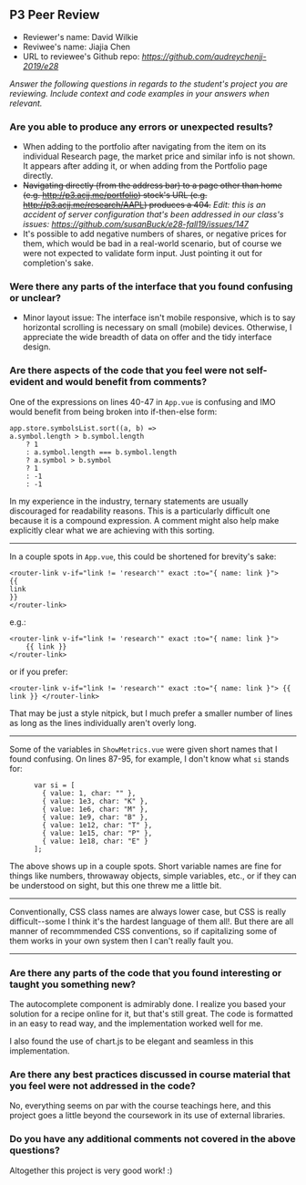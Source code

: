 ## P3 Peer Review

+ Reviewer's name: David Wilkie
+ Reviwee's name: Jiajia Chen
+ URL to reviewee's Github repo: *<https://github.com/audreychenjj-2019/e28>*

*Answer the following questions in regards to the student's project you are reviewing. Include context and code examples in your answers when relevant.*


### Are you able to produce any errors or unexpected results?
- When adding to the portfolio after navigating from the item on its individual Research page, the market price and similar info is not shown. It appears after adding it, or when adding from the Portfolio page directly.
- ~~Navigating directly (from the address bar) to a page other than home (e.g. <http://p3.acjj.me/portfolio>) stock's URL (e.g. <http://p3.acjj.me/research/AAPL>) produces a 404.~~
*Edit: this is an accident of server configuration that's been addressed in our class's issues: <https://github.com/susanBuck/e28-fall19/issues/147>*
- It's possible to add negative numbers of shares, or negative prices for them, which would be bad in a real-world scenario, but of course we were not expected to validate form input. Just pointing it out for completion's sake.

### Were there any parts of the interface that you found confusing or unclear?
- Minor layout issue: The interface isn't mobile responsive, which is to say horizontal scrolling is necessary on small (mobile) devices. Otherwise, I appreciate the wide breadth of data on offer and the tidy interface design.

### Are there aspects of the code that you feel were not self-evident and would benefit from comments?
One of the expressions on lines 40-47 in `App.vue` is confusing and IMO would benefit from being broken into if-then-else form:

```
app.store.symbolsList.sort((a, b) =>
a.symbol.length > b.symbol.length
    ? 1
    : a.symbol.length === b.symbol.length
    ? a.symbol > b.symbol
    ? 1
    : -1
    : -1
```

In my experience in the industry, ternary statements are usually discouraged for readability reasons. This is a particularly difficult one because it is a compound expression. A comment might also help make explicitly clear what we are achieving with this sorting.

----

In a couple spots in `App.vue`, this could be shortened for brevity's sake:

```
<router-link v-if="link != 'research'" exact :to="{ name: link }">
{{
link
}}
</router-link>
```

e.g.:

```
<router-link v-if="link != 'research'" exact :to="{ name: link }">
    {{ link }}
</router-link>
```

or if you prefer:

```
<router-link v-if="link != 'research'" exact :to="{ name: link }"> {{ link }} </router-link>
```

That may be just a style nitpick, but I much prefer a smaller number of lines as long as the lines individually aren't overly long.

----

Some of the variables in `ShowMetrics.vue` were given short names that I found confusing. On lines 87-95, for example, I don't know what `si` stands for: 

```
      var si = [
        { value: 1, char: "" },
        { value: 1e3, char: "K" },
        { value: 1e6, char: "M" },
        { value: 1e9, char: "B" },
        { value: 1e12, char: "T" },
        { value: 1e15, char: "P" },
        { value: 1e18, char: "E" }
      ];
```

The above shows up in a couple spots. Short variable names are fine for things like numbers, throwaway objects, simple variables, etc., or if they can be understood on sight, but this one threw me a little bit. 

----

Conventionally, CSS class names are always lower case, but CSS is really difficult--some I think it's the hardest language of them all!. But there are all manner of recommmended CSS conventions, so if capitalizing some of them works in your own system then I can't really fault you.

----

### Are there any parts of the code that you found interesting or taught you something new?

The autocomplete component is admirably done. I realize you based your solution for a recipe online for it, but that's still great. The code is formatted in an easy to read way, and the implementation worked well for me. 

I also found the use of chart.js to be elegant and seamless in this implementation.

### Are there any best practices discussed in course material that you feel were not addressed in the code?

No, everything seems on par with the course teachings here, and this project goes a little beyond the coursework in its use of external libraries.

### Do you have any additional comments not covered in the above questions?

Altogether this project is very good work! :) 